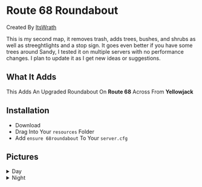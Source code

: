 # Route 68 Roundabout
Created By [ItsWrath](https://github.com/ItsWrath/panormaconstruction/new/main?readme=1)

This is my second map, it removes trash, adds trees, bushes, and shrubs as well as streeghtlights and a stop sign. It goes even better if you have some trees around Sandy, I tested it on multiple servers with no performance changes. I plan to update it as I get new ideas or suggestions.
## What It Adds
This Adds An Upgraded Roundabout On **Route 68** Across From **Yellowjack**

## Installation
- Download
- Drag Into Your `resources` Folder
- Add ``ensure 68roundabout`` To Your `server.cfg`

## Pictures
<details>
           <summary>Day</summary>
           [picture alt](https://imgur.com/3u8sykx "Title is optional")
           [picture alt](http://via.placeholder.com/200x150 "Title is optional")
           [picture alt](http://via.placeholder.com/200x150 "Title is optional")
           [picture alt](http://via.placeholder.com/200x150 "Title is optional")
         </details>
<details>
           <summary>Night</summary>
           [picture alt](http://via.placeholder.com/200x150 "Title is optional")
           [picture alt](http://via.placeholder.com/200x150 "Title is optional")
           [picture alt](http://via.placeholder.com/200x150 "Title is optional")
           [picture alt](http://via.placeholder.com/200x150 "Title is optional")
         </details>
